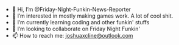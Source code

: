 - 👋 Hi, I’m @Friday-Night-Funkin-News-Reporter
- 👀 I’m interested in mostly making games work. A lot of cool shit.
- 🌱 I’m currently learning coding and other funkin' stuffs
- 💞️ I’m looking to collaborate on Friday Night Funkin'
- 📫 How to reach me: joshuaxcline@outlook.com

<!---
Friday-Night-Funkin-News-Reporter/Friday-Night-Funkin-News-Reporter is a ✨ special ✨ repository because its `README.md` (this file) appears on your GitHub profile.
You can click the Preview link to take a look at your changes.
--->
